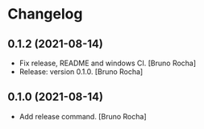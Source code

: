 Changelog
=========


0.1.2 (2021-08-14)
------------------
- Fix release, README and windows CI. [Bruno Rocha]
- Release: version 0.1.0. [Bruno Rocha]


0.1.0 (2021-08-14)
------------------
- Add release command. [Bruno Rocha]
